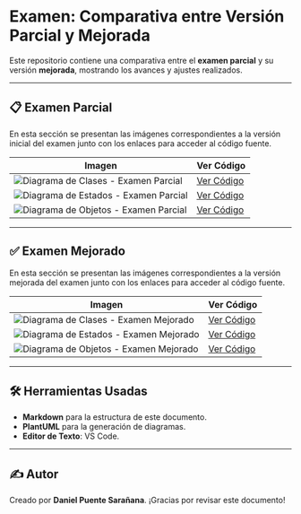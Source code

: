 # Examen: Comparativa entre Versión Parcial y Mejorada

Este repositorio contiene una comparativa entre el **examen parcial** y su versión **mejorada**, mostrando los avances y ajustes realizados.

---

## 📋 Examen Parcial

En esta sección se presentan las imágenes correspondientes a la versión inicial del examen junto con los enlaces para acceder al código fuente.

| **Imagen**                              | **Ver Código**                                                                 |
|-----------------------------------------|--------------------------------------------------------------------------------|
| ![Diagrama de Clases - Examen Parcial](/images/ExamenParcial/DiagramaClasesExamen.svg) | [Ver Código](./modelosUML/ExamenParcial/DiagramaClasesExamen.puml)             |
| ![Diagrama de Estados - Examen Parcial](/images/ExamenParcial/DiagramaEstadosExamen.svg) | [Ver Código](./modelosUML/ExamenParcial/DiagramaEstadosExamen.puml)           |
| ![Diagrama de Objetos - Examen Parcial](/images/ExamenParcial/DiagramaObjetosExamen.svg) | [Ver Código](./modelosUML/ExamenParcial/DiagramaObjetosExamen.puml)           |

---

## ✅ Examen Mejorado

En esta sección se presentan las imágenes correspondientes a la versión mejorada del examen junto con los enlaces para acceder al código fuente.

| **Imagen**                              | **Ver Código**                                                                 |
|-----------------------------------------|--------------------------------------------------------------------------------|
| ![Diagrama de Clases - Examen Mejorado](/images/ExamenMejorado/DiagramaClasesMejorado.svg) | [Ver Código](./modelosUML/ExamenMejorado/DiagramaClasesMejorado.puml)         |
| ![Diagrama de Estados - Examen Mejorado](/images/ExamenMejorado/DiagramaEstadosMejorado.svg) | [Ver Código](./modelosUML/ExamenMejorado/DiagramaEstadosMejorado.puml)       |
| ![Diagrama de Objetos - Examen Mejorado](/images/ExamenMejorado/DiagramaObjetosMejorados.svg) | [Ver Código](./modelosUML/ExamenMejorado/DiagramaObjetosMejorados.puml)      |

---

## 🛠️ Herramientas Usadas

- **Markdown** para la estructura de este documento.
- **PlantUML** para la generación de diagramas.
- **Editor de Texto**: VS Code.

---

## ✍️ Autor

Creado por **Daniel Puente Sarañana**. ¡Gracias por revisar este documento!
